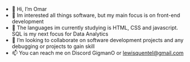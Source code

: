 - 👋 Hi, I’m Omar
- 👀 Im interested all things software, but my main focus is on front-end development  
- 🌱 The languages im currently studying is HTML, CSS and javascript. SQL is my next focus for Data Analytics
- 💞️ I’m looking to collaborate on software development projects and any debugging or projects to gain skill
- 📫 You can reach me on Discord GigmanO or lewisquentel@gmail.com
<!---
CyberChaseO/CyberChaseO is a ✨ special ✨ repository because its `README.md` (this file) appears on your GitHub profile.
You can click the Preview link to take a look at your changes.
--->
